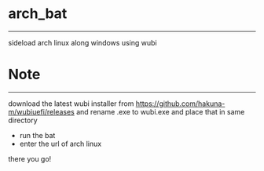 # arch_bat
---
sideload arch linux along windows using wubi

# Note
---
download the latest wubi installer from https://github.com/hakuna-m/wubiuefi/releases and rename .exe to wubi.exe and place that in 
same directory
- run the bat 
- enter the url of arch linux 

there you go!
